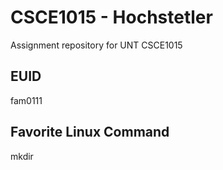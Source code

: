 # CSCE1015 - Hochstetler
Assignment repository for UNT CSCE1015
## EUID
fam0111

## Favorite Linux Command
mkdir
